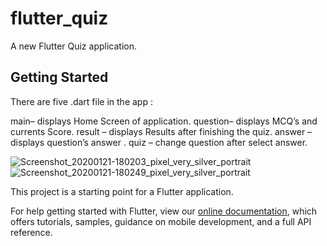 # flutter_quiz

A new Flutter Quiz application.

## Getting Started

There are five .dart file in the app :

main– displays Home Screen of application.
question– displays MCQ’s and currents Score.
result – displays Results after finishing the quiz.
answer – displays question’s answer .
quiz – change question after select answer.

![Screenshot_20200121-180203_pixel_very_silver_portrait](https://user-images.githubusercontent.com/4372065/76675338-23716300-65de-11ea-8492-5732dc282a6e.png)
![Screenshot_20200121-180249_pixel_very_silver_portrait](https://user-images.githubusercontent.com/4372065/76675339-24a29000-65de-11ea-85a5-59fa5902845f.png)

This project is a starting point for a Flutter application.

For help getting started with Flutter, view our
[online documentation](http://theflutterblog.com/), which offers tutorials,
samples, guidance on mobile development, and a full API reference.
